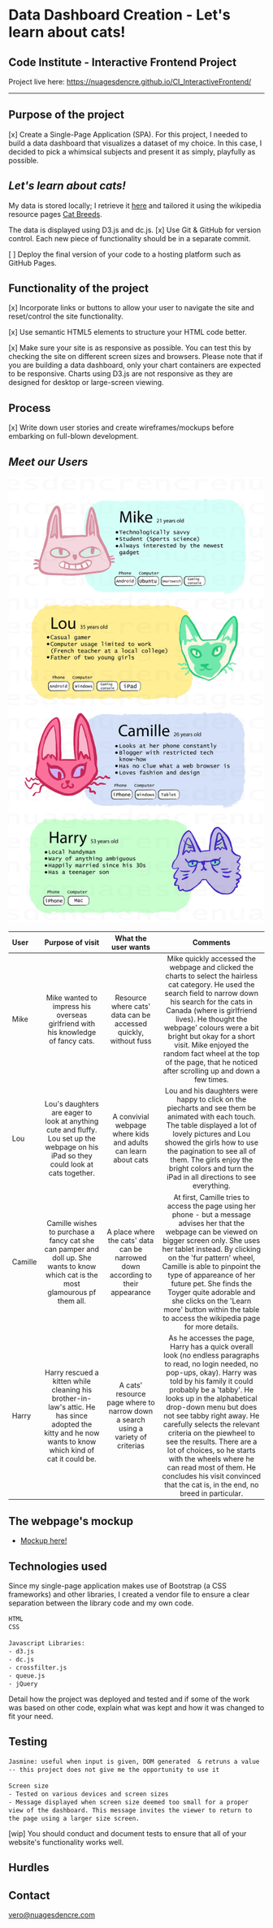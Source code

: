 # Data Dashboard Creation - Let's learn about cats!
## Code Institute - Interactive Frontend Project
 Project live here: https://nuagesdencre.github.io/CI_InteractiveFrontend/
***********


## Purpose of the project

[x] Create a Single-Page Application (SPA).
For this project, I needed to build a data dashboard that visualizes a dataset of my choice. In this case, I decided to pick a whimsical subjects and present it as simply, playfully as possible.

## *Let's learn about cats!*

My data is stored locally; I retrieve it [here](https://mysafeinfo.com/content/options/catbreeds) and tailored it using the wikipedia resource pages [Cat Breeds](https://en.wikipedia.org/wiki/List_of_cat_breeds). 

The data is displayed using D3.js and dc.js.
[x] Use Git & GitHub for version control. Each new piece of functionality should be in a separate commit.

[ ] Deploy the final version of your code to a hosting platform such as GitHub Pages.

## Functionality of the project 
[x] Incorporate links or buttons to allow your user to navigate the site and reset/control the site functionality.

[x] Use semantic HTML5 elements to structure your HTML code better.

[x] Make sure your site is as responsive as possible. You can test this by checking the site on different screen sizes and browsers. Please note that if you are building a data dashboard, only your chart containers are expected to be responsive. Charts using D3.js are not responsive as they are designed for desktop or large-screen viewing.
## Process

[x] Write down user stories and create wireframes/mockups before embarking on full-blown development.
## *Meet our Users*
<!-- * [User stories here! (wip)](stories/userstories.xlsx) -->
  ![](stories/userstory_frame.png?raw=true)

| User    | Purpose of visit                                                                                                                                         | What the user wants                                                              | Comments                                                                                                                                                                                                                                                                                                                                                                                                                                                                                                                                  |
| :------ | :------------------------------------------------------------------------------------------------------------------------------------------------------: | :------------------------------------------------------------------------------: | :---------------------------------------------------------------------------------------------------------------------------------------------------------------------------------------------------------------------------------------------------------------------------------------------------------------------------------------------------------------------------------------------------------------------------------------------------------------------------------------------------------------------------------------: |
| Mike    | Mike wanted to impress his overseas girlfriend with his knowledge of fancy cats.                                                                         | Resource where cats' data can be accessed quickly, without fuss                  | Mike quickly accessed the webpage and clicked the charts to select the hairless cat category. He used the search field to narrow down his search for the cats in Canada (where is girlfriend lives). He thought the webpage' colours were a bit bright but okay for a short visit. Mike enjoyed the random fact wheel at the top of the page, that he noticed after scrolling up and down a few times.                                                                                                                                    |
| Lou     | Lou's daughters are eager to look at anything cute and fluffy. Lou set up the webpage on his iPad so they could look at cats together.                   | A convivial webpage where kids and adults can learn about cats                   | Lou and his daughters were happy to click on the piecharts and see them be animated with each touch. The table displayed a lot of lovely pictures and Lou showed the girls how to use the pagination to see all of them. The girls enjoy the bright colors and turn the iPad in all directions to see everything.                                                                                                                                                                                                                         |
| Camille | Camille wishes to purchase a fancy cat she can pamper and doll up. She wants to know which cat is the most glamourous pf them all.                       | A place where the cats' data can be narrowed down according to their appearance  | At first, Camille tries to access the page using her phone - but a message advises her that the webpage can be viewed on bigger screen only. She uses her tablet instead. By clicking on the 'fur pattern' wheel, Camille is able to pinpoint the type of appareance of her future pet. She finds the Toyger quite adorable and she clicks on the 'Learn more' button within the table to access the wikipedia page for more details.                                                                                                     |
| Harry   | Harry rescued a kitten while cleaning his brother-in-law's attic. He has since adopted the kitty and he now wants to know which kind of cat it could be. | A cats' resource page where to narrow down a search using a variety of criterias | As he accesses the page, Harry has a quick overall look (no endless paragraphs to read, no login needed, no pop-ups, okay). Harry was told by his family it could probably be a 'tabby'. He looks up in the alphabetical drop-down menu but does not see tabby right away. He carefully selects the relevant criteria on the piewheel to see the results. There are a lot of choices, so he starts with the wheels where he can read most of them. He concludes his visit  convinced that the cat is, in the end, no breed in particular. |

## The webpage's mockup
* [Mockup here!](datadashboard.png)

## Technologies used 

Since my single-page application makes use of Bootstrap (a CSS frameworks) and other libraries, I created a vendor file to ensure a clear separation between the library code and my own code.



```
HTML
CSS

Javascript Libraries:
- d3.js
- dc.js
- crossfilter.js
- queue.js
- jQuery
```
Detail how the project was deployed and tested and if some of the work was based on other code, explain what was kept and how it was changed to fit your need.

## Testing

```
Jasmine: useful when input is given, DOM generated  & retruns a value -- this project does not give me the opportunity to use it

Screen size
- Tested on various devices and screen sizes
- Message displayed when screen size deemed too small for a proper view of the dashboard. This message invites the viewer to return to the page using a larger size screen.

```
[wip] You should conduct and document tests to ensure that all of your website's functionality works well.

## Hurdles



## Contact
vero@nuagesdencre.com
